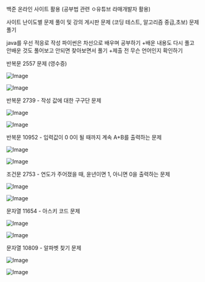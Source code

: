 백준 온라인 사이트 활용 (공부법 관련 ㅇ유튜브 라매개발자 활용)

사이트 난이도별 문제 풀이 및 강의 게시판 문제 (코딩 테스트, 알고리즘 중급,초보) 문제 풀기

java를 우선 적응로 작성 파이썬은 차선으로 배우며 공부하기
+배운 내용도 다시 풀고 안배운 것도 풀어보고 안되면 찾아보면서 풀기
+제출 전 무슨 언어인지 확인하기

반복문 2557 문제 (영수증)

![Image](https://github.com/user-attachments/assets/75556f33-fac3-432d-809a-2b2997d89447)

![Image](https://github.com/user-attachments/assets/928cb195-98a4-4cd9-9dbf-6d7f9b82f3d9)

반복문 2739 - 작성 값에 대한 구구단 문제

![Image](https://github.com/user-attachments/assets/34b84abd-681d-4c5c-a4f1-f3090c0bc716)

![Image](https://github.com/user-attachments/assets/c1a465c3-b55b-49f0-a70d-25d3ed3660f6)

반복문 10952 - 입력값이 0 0이 될 때까지 계속 A+B를 출력하는 문제

![Image](https://github.com/user-attachments/assets/b2e4efce-2271-4395-94f2-607df900e760)

![Image](https://github.com/user-attachments/assets/8df1365e-bfaf-4439-8e96-dee446ba165e)

조건문 2753 - 연도가 주어졌을 때, 윤년이면 1, 아니면 0을 출력하는 문제

![Image](https://github.com/user-attachments/assets/eaabb2f1-c480-44b1-9b58-45da260aa294)

![Image](https://github.com/user-attachments/assets/70a27040-ee14-4669-a066-85236b49bc0b)

문자열 11654 - 아스키 코드 문제

![Image](https://github.com/user-attachments/assets/b07a96d2-b5b6-418e-9558-74fce77f21ba)

![Image](https://github.com/user-attachments/assets/dd25da1d-0d2a-45f1-a0eb-f526c8759bfd)

문자열 10809 - 알파벳 찾기 문제

![Image](https://github.com/user-attachments/assets/9cf4ab08-f0c4-4078-8fdf-20a0c5dcf95e)

![Image](https://github.com/user-attachments/assets/2300e2b6-08f2-47d6-8146-28f6df4292ae)
